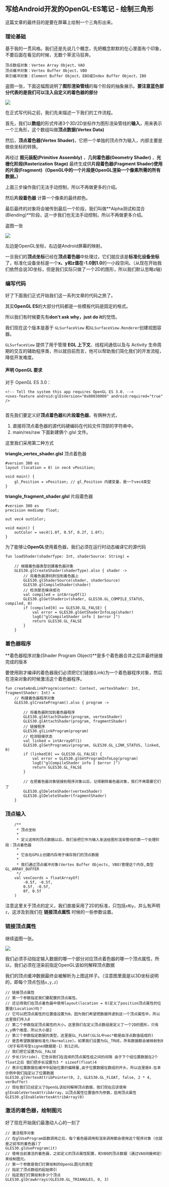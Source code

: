 ## 写给Android开发的OpenGL-ES笔记 - 绘制三角形


这篇文章的最终目的是要在屏幕上绘制一个三角形出来。

### 理论基础

基于我的一贯风格。我们还是先说几个概念，先把概念默默的在心里面有个印象，不要后面在看见的时候，无数个草泥马狂奔。

	顶点数组对象：Vertex Array Object，VAO
	顶点缓冲对象：Vertex Buffer Object，VBO
	索引缓冲对象：Element Buffer Object，EBO或Index Buffer Object，IBO
	
盗图一张，下面这幅图说明了**图形渲染管线**的每个阶段的抽象展示。**要注意蓝色部分代表的是我们可以注入自定义的着色器的部分**
	
![](https://mmbiz.qpic.cn/mmbiz_png/ibExRe3rl9wdoIw3vWX7VGAbxlBibEdgiaCcn5EiconkxMfsyd9gjj06FCiamfmibH3uaa2nicprE1kDUErTr4Yp6RnvQ/0?wx_fmt=png)

在正式写代码之前，我们先来描述一下我们的工作流程。

首先，我们以**数组**的形式传递3个3D/2D坐标作为图形渲染管线的**输入**，用来表示一个三角形，这个数组叫做**顶点数据(Vertex Data)**

然后，**顶点着色器(Vertex Shader)**，它把一个单独的顶点作为输入，内部主要是做些坐标的转换。

再经过 **图元装配(Primitive Assembly)** ，**几何着色器(Geometry Shader)** ，**光栅化阶段(Rasterization Stage)** 最终生成供**片段着色器(Fragment Shader)**使用的**片段(Fragment)（OpenGL中的一个片段是OpenGL渲染一个像素所需的所有数据。）**

上面三步操作我们无法手动控制，所以不再做更多的介绍。

然后**片段着色器** 计算一个像素的最终颜色。

最后最终的对象将会被传到最后一个阶段，我们叫做**Alpha测试和混合(Blending)**阶段，这一步我们也无法手动控制，所以不再做更多介绍。

盗图一张

![](https://mmbiz.qpic.cn/mmbiz_png/ibExRe3rl9wdoIw3vWX7VGAbxlBibEdgiaCjxjmsG9QEUL6H7FNQj17eX2MP7ftHgXXXwdPLrwREwC4jLKR3Y4gvw/0?wx_fmt=png)

左边是OpenGL坐标，右边是Android屏幕的映射。

一旦我们的**顶点坐标**已经在**顶点着色器**中处理过，它们就应该是**标准化设备坐标**了，标准化设备坐标是一个**x、y和z值在-1.0到1.0**的一小段空间。（从现在开始我们依然会说3D坐标，但是我们实际只做了一个2D的图形，所以我们默认忽略z轴）

### 编写代码

好了下面我们正式开始我们这一系列文章的代码之旅了。

其实**OpenGL ES**的大部分代码都是一些模板代码是固定的格式。

所以我们有时候要先有**don't ask why，just do it**的觉悟。

我们现在这个版本是基于 `GLSurfaceView` 和`GLSurfaceView.Renderer`创建视图容器。

`GLSurfaceView` 提供了用于管理 **EGL 上下文**、线程间通信以及与 Activity 生命周期的交互的辅助程序类，所以就目前而言，他可以帮助我们简化我们的开发流程，降低开发难度。

#### 声明 OpenGL 要求

对于 OpenGL ES 3.0：

```
<!-- Tell the system this app requires OpenGL ES 3.0. -->
<uses-feature android:glEsVersion="0x00030000" android:required="true" />
    
```

首先我们要定义好**顶点着色器**和**片段着色器**。有俩种方式，

1. 直接将顶点着色器的源代码硬编码在代码文件顶部的字符串中。
2. main/res/raw 下面新建俩个.glsl 文件。

这里我们采用第二种方式

**triangle\_vertex\_shader.glsl** 顶点着色器

```
#version 300 es
layout (location = 0) in vec4 vPosition;

void main() {
    gl_Position = vPosition; // gl_Position 内建变量，是一个vec4类型
}
```

**triangle\_fragment\_shader.glsl** 片段着色器

```
#version 300 es
precision mediump float;

out vec4 outColor;

void main() {
    outColor = vec4(1.0f, 0.5f, 0.2f, 1.0f);
}
```

为了能够让**OpenGL**使用着色器，我们必须在运行时动态编译它的源代码

```
fun loadShader(shaderType: Int, shaderSource: String) =

    // 根据着色器类型创建着色器对象
    GLES30.glCreateShader(shaderType).also { shader ->
        // 将着色器源码附加到着色器上
        GLES30.glShaderSource(shader, shaderSource)
        GLES30.glCompileShader(shader)
        // 检测是否编译成功
        val compiled = intArrayOf(1)
        GLES30.glGetShaderiv(shader, GLES30.GL_COMPILE_STATUS, compiled, 0)
        if (compiled[0] == GLES30.GL_FALSE) {
            val error = GLES30.glGetShaderInfoLog(shader)
            logE("glCompileShader info [ $error ]")
            return GLES30.GL_FALSE
        }
    }
```

### 着色器程序

**着色器程序对象(Shader Program Object)**是多个着色器合并之后并最终链接完成的版本

要使用刚才编译的着色器我们必须把它们链接(Link)为一个着色器程序对象，然后在渲染对象的时候激活这个着色器程序。

```
fun createAndLinkProgrm(context: Context, vertexShader: Int, fragmentShader: Int) =
    // 构建着色器程序对象
    GLES30.glCreateProgram().also { program ->

        // 将着色器附加到着色器程序
        GLES30.glAttachShader(program, vertexShader)
        GLES30.glAttachShader(program, fragmentShader)
        // 链接程序
        GLES30.glLinkProgram(program)
        // 检测链接状态
        val linked = intArrayOf(1)
        GLES30.glGetProgramiv(program, GLES30.GL_LINK_STATUS, linked, 0)
        if (linked[0] == GLES30.GL_FALSE) {
            val error = GLES30.glGetProgramInfoLog(program)
            logE("glCompileShader info [ $error ]")
            return GLES30.GL_FALSE
        }

        // 在把着色器对象链接到程序对象以后，记得删除着色器对象，我们不再需要它们了
        GLES30.glDeleteShader(vertexShader)
        GLES30.glDeleteShader(fragmentShader)
    }
```

### 顶点输入

```
    /**
     * 顶点坐标
     *
     * 定义这样的顶点数据以后，我们会把它作为输入发送给图形渲染管线的第一个处理阶段：顶点着色器
     *
     * 它会在GPU上创建内存用于储存我们的顶点数据
     *
     * 我们通过顶点缓冲对象(Vertex Buffer Objects, VBO)管理这个内存,类型 GL_ARRAY_BUFFER
     */
    val vexCoords = floatArrayOf(
        -0.5f, -0.5f,
        0.5f, -0.5f,
        0f, 0.5f
    )
```

注意这里关于顶点的定义，我们直接采用了2D的标准，只包括`x和y`，并么有声明`z`，这涉及到我们在 **链接顶点属性** 时候的一些参数设置。

### 链接顶点属性

继续盗图一张。

![](https://mmbiz.qpic.cn/mmbiz_png/ibExRe3rl9wdoIw3vWX7VGAbxlBibEdgiaCHXXy5r3vXniczqeC9TGfjG6I2cJ6Wo9zbORA6dVF19MVpgbtpicIiaPBQ/0?wx_fmt=png)

我们必须手动指定输入数据的哪一个部分对应顶点着色器的哪一个顶点属性，所以，我们必须在渲染前指定OpenGL该如何解释顶点数据

我们的顶点缓冲数据最终会被解析为上图这样子。（注意图里面是以3D坐标说明的，即每个顶点包括`x,y,z`）

```
// 链接顶点属性
// 第一个参数指定我们要配置的顶点属性。
// 还记得我们在顶点着色器中使用layout(location = 0)定义了position顶点属性的位置值(Location)吗？
// 它可以把顶点属性的位置值设置为0。因为我们希望把数据传递到这一个顶点属性中，所以这里我们传入0
// 第二个参数指定顶点属性的大小。这里我们在定义顶点数组是定义了一个2D的图形，只有x,y俩个维度，所以大小是2
// 第三个参数指定数据的类型，这里是GL_FLOAT(GLSL中vec*都是由浮点数值组成的)
// 是否希望数据被标准化(Normalize)。如果我们设置为GL_TRUE，所有数据都会被映射到0（对于有符号型signed数据是-1）到1之间。
// 我们把它设置为GL_FALSE
// 步长(Stride)，它告诉我们在连续的顶点属性组之间的间隔 由于下个组位置数据在2个float之后 我们把步长设置为3 * sizeof(float)4
// 表示位置数据在缓冲中起始位置的偏移量,由于位置数据在数组的开头，所以这里是0.在本示例中我们指定以了位置数据
GLES30.glVertexAttribPointer(0, 2, GLES30.GL_FLOAT, false, 2 * 4, verBuffer)
// 现在我们已经定义了OpenGL该如何解释顶点数据，我们现在应该使用glEnableVertexAttribArray，以顶点属性位置值作为参数，启用顶点属性
GLES30.glEnableVertexAttribArray(0)
```

### 激活的着色器，绘制图元

好了现在开始我们最激动人心的一刻了

```
// 激活程序对象
// 在glUseProgram函数调用之后，每个着色器调用和渲染调用都会使用这个程序对象（也就是之前写的着色器)了
GLES30.glUseProgram(it)
// 使用当前激活的着色器，之前定义的顶点属性配置，和VBO的顶点数据（通过VAO间接绑定）来绘制图元。
// 第一个参数是我们打算绘制的OpenGL图元的类型
// 指定了顶点数组的起始索引
// 指定我们打算绘制多少个顶点
GLES30.glDrawArrays(GLES30.GL_TRIANGLES, 0, 3)
```


